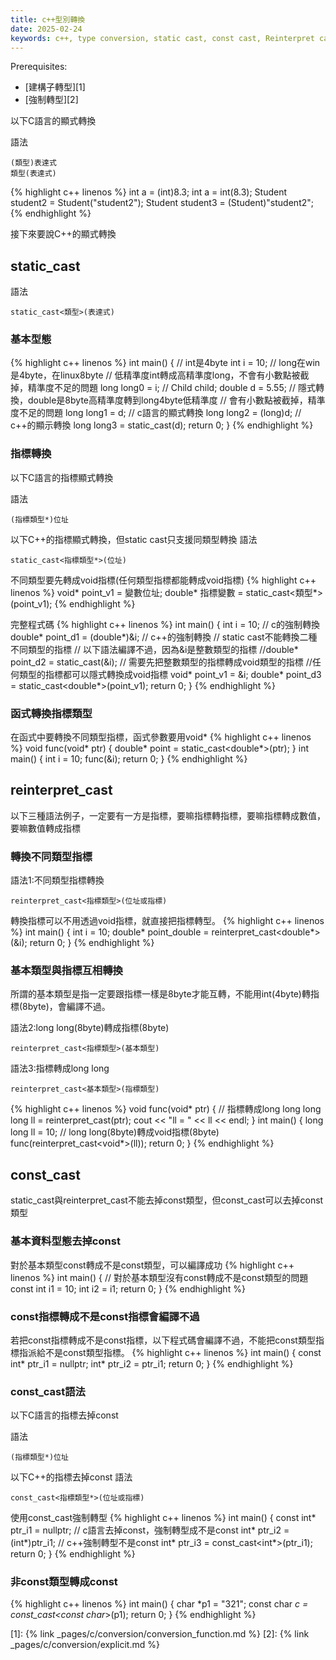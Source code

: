 ```yaml
---
title: c++型別轉換
date: 2025-02-24
keywords: c++, type conversion, static cast, const cast, Reinterpret cast
---
```


Prerequisites:
- [建構子轉型][1]
- [強制轉型][2]

以下C語言的顯式轉換

語法
```
(類型)表達式
類型(表達式)
```
{% highlight c++ linenos %}
int a = (int)8.3;
int a = int(8.3);
Student student2 = Student("student2");
Student student3 = (Student)"student2";
{% endhighlight %}

接下來要說C++的顯式轉換

## static_cast
語法
```
static_cast<類型>(表達式)
```

### 基本型態
{% highlight c++ linenos %}
int main() {
  // int是4byte
  int i = 10;
  // long在win是4byte，在linux8byte
  // 低精準度int轉成高精準度long，不會有小數點被截掉，精準度不足的問題
  long long0 = i;
  // Child child;
  double d = 5.55;
  // 隱式轉換，double是8byte高精準度轉到long4byte低精準度
  // 會有小數點被截掉，精準度不足的問題
  long long1 = d;
  // c語言的顯式轉換
  long long2 = (long)d;
  // c++的顯示轉換
  long long3 = static_cast<long>(d);
  return 0;
}
{% endhighlight %}

### 指標轉換

以下C語言的指標顯式轉換

語法
```
(指標類型*)位址
```

以下C++的指標顯式轉換，但static cast只支援同類型轉換
語法
```
static_cast<指標類型*>(位址)
```
不同類型要先轉成void指標(任何類型指標都能轉成void指標)
{% highlight c++ linenos %}
  void* point_v1 = 變數位址;
  double* 指標變數 = static_cast<類型*>(point_v1);
{% endhighlight %}

完整程式碼
{% highlight c++ linenos %}
int main() {
  int i = 10;
  // c的強制轉換
  double* point_d1 = (double*)&i;
  // c++的強制轉換
  // static cast不能轉換二種不同類型的指標
  // 以下語法編譯不過，因為&i是整數類型的指標
  //double* point_d2 = static_cast<double>(&i);
  // 需要先把整數類型的指標轉成void類型的指標
  //任何類型的指標都可以隱式轉換成void指標
  void* point_v1 = &i;
  double* point_d3 = static_cast<double*>(point_v1);
  return 0;
}
{% endhighlight %}

### 函式轉換指標類型
在函式中要轉換不同類型指標，函式參數要用void\*
{% highlight c++ linenos %}
void func(void* ptr) {
  double* point = static_cast<double*>(ptr);
}
int main() {
  int i = 10;
  func(&i);
  return 0;
}
{% endhighlight %}

## reinterpret_cast

以下三種語法例子，一定要有一方是指標，要嘛指標轉指標，要嘛指標轉成數值，要嘛數值轉成指標

### 轉換不同類型指標

語法1:不同類型指標轉換
```
reinterpret_cast<指標類型>(位址或指標)
```

轉換指標可以不用透過void指標，就直接把指標轉型。
{% highlight c++ linenos %}
int main() {
  int i = 10;
  double* point_double = reinterpret_cast<double*>(&i);
  return 0;
}
{% endhighlight %}

### 基本類型與指標互相轉換

所謂的基本類型是指一定要跟指標一樣是8byte才能互轉，不能用int(4byte)轉指標(8byte)，會編譯不過。

語法2:long long(8byte)轉成指標(8byte)
```
reinterpret_cast<指標類型>(基本類型)
```

語法3:指標轉成long long
```
reinterpret_cast<基本類型>(指標類型)
```
{% highlight c++ linenos %}
void func(void* ptr) {
  // 指標轉成long long
  long long ll = reinterpret_cast<long long>(ptr);
  cout << "ll = " << ll << endl;
}
int main() {
  long long ll = 10;
  // long long(8byte)轉成void指標(8byte)
  func(reinterpret_cast<void*>(ll));
  return 0;
}
{% endhighlight %}

## const_cast

static_cast與reinterpret_cast不能去掉const類型，但const_cast可以去掉const類型

### 基本資料型態去掉const

對於基本類型const轉成不是const類型，可以編譯成功
{% highlight c++ linenos %}
int main() {
  // 對於基本類型沒有const轉成不是const類型的問題
  const int i1 = 10;
  int i2 = i1;
  return 0;
}
{% endhighlight %}

### const指標轉成不是const指標會編譯不過
若把const指標轉成不是const指標，以下程式碼會編譯不過，不能把const類型指標指派給不是const類型指標。
{% highlight c++ linenos %}
int main() {
  const int* ptr_i1 = nullptr;
  int* ptr_i2 = ptr_i1;
  return 0;
}
{% endhighlight %}

### const_cast語法

以下C語言的指標去掉const

語法
```
(指標類型*)位址
```

以下C++的指標去掉const
語法
```
const_cast<指標類型*>(位址或指標)
```

使用const_cast強制轉型
{% highlight c++ linenos %}
int main() {
  const int* ptr_i1 = nullptr;
  // c語言去掉const，強制轉型成不是const
  int* ptr_i2 = (int*)ptr_i1;
  // c++強制轉型不是const
  int* ptr_i3 = const_cast<int*>(ptr_i1);
  return 0;
}
{% endhighlight %}

### 非const類型轉成const
{% highlight c++ linenos %}
int main() {
    char *p1 = "321";
    const char *c = const_cast<const char*>(p1);
  return 0;
}
{% endhighlight %}

[1]: {% link _pages/c/conversion/conversion_function.md %}
[2]: {% link _pages/c/conversion/explicit.md %}